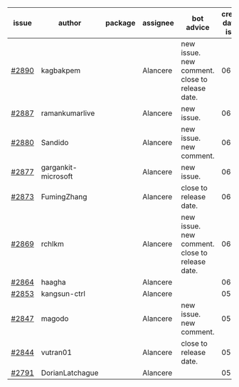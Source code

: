 | issue | author | package | assignee | bot advice | created date of issue | target release date | date from target |
| ------ | ------ | ------ | ------ | ------ | ------ | ------ | :-----: |
| [#2890](https://github.com/Azure/sdk-release-request/issues/2890) | kagbakpem |  | Alancere | new issue. new comment. close to release date.  | 06-06 | 06-08 | 0 |
| [#2887](https://github.com/Azure/sdk-release-request/issues/2887) | ramankumarlive |  | Alancere | new issue. | 06-04 | 06-30 |  |
| [#2880](https://github.com/Azure/sdk-release-request/issues/2880) | Sandido |  | Alancere | new issue. new comment. | 06-03 | 06-13 |  |
| [#2877](https://github.com/Azure/sdk-release-request/issues/2877) | gargankit-microsoft |  | Alancere | new issue. | 06-03 | 06-30 |  |
| [#2873](https://github.com/Azure/sdk-release-request/issues/2873) | FumingZhang |  | Alancere | close to release date.  | 06-02 | 06-08 | 0 |
| [#2869](https://github.com/Azure/sdk-release-request/issues/2869) | rchlkm |  | Alancere | new issue. new comment. close to release date.  | 06-01 | 06-08 | 0 |
| [#2864](https://github.com/Azure/sdk-release-request/issues/2864) | haagha |  | Alancere |  | 06-01 | 06-03 |  |
| [#2853](https://github.com/Azure/sdk-release-request/issues/2853) | kangsun-ctrl |  | Alancere |  | 05-31 | 06-02 |  |
| [#2847](https://github.com/Azure/sdk-release-request/issues/2847) | magodo |  | Alancere | new issue. new comment. | 05-27 | 06-13 |  |
| [#2844](https://github.com/Azure/sdk-release-request/issues/2844) | vutran01 |  | Alancere | close to release date.  | 05-26 | 06-09 | 1 |
| [#2791](https://github.com/Azure/sdk-release-request/issues/2791) | DorianLatchague |  | Alancere |  | 05-12 | 05-16 |  |
